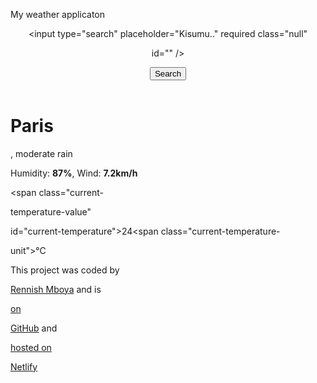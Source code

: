<!DOCTYPE html>

<html lang="en">

<head>

 <meta charset="UTF-8" />

 <meta name="viewport" content="width=device-width, inital-scale=1.0" />

 <ttle>My weather applicaton</ttle>

</head>

<body>

 <div class="weather-app">

 <header>

 <form id="search-form">

 <input type="search" placeholder="Kisumu.." required class="null" 

id="" />

 <input type="submit" value="Search" class="search-buton" />

 </form>

 </header>

 <main>

 <div class="current-weather">

 <div>

 <h1 class="current-city" id="current-city">Paris</h1>

 <p class="current-details">

 <span id="current-date"></span>, moderate rain <br />

 Humidity: <strong>87%</strong>, Wind: <strong>7.2km/h</strong>

 </p>

 </div>

 <div class="current-temperature">

 <span class="current-temperature-icon"> </span><span class="current-

temperature-value"

 id="current-temperature">24</span><span class="current-temperature-

unit">°C</span>

 </div>

 </div>

 </main>

 <footer>

 <p>

 This project was coded by

 <a href="htps://github.com/Rennish" target="_blank">Rennish Mboya</a> and is

 <a href="htps://github.com/Rennish/Weather-APi-Correct" target="_blank"> on 

GitHub</a> and

 <a href="htps://beautful-kiten-9b7d1e.netlify.app/" target="_blank">hosted on 

Netlify</a>

 </p>

 </footer>

 </div>
 </body>

</html>
